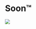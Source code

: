 # Soon™


<img src="https://cdn.discordapp.com/attachments/414705332695072778/414705573603573760/hz9tMJZ.gif">
